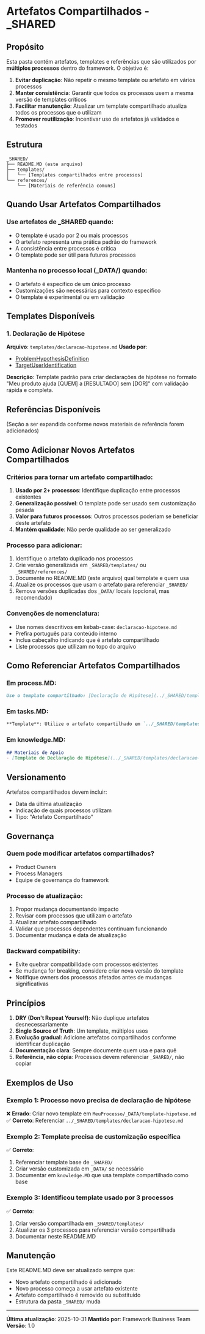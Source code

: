 # Artefatos Compartilhados - _SHARED

## Propósito

Esta pasta contém artefatos, templates e referências que são utilizados por **múltiplos processos** dentro do framework. O objetivo é:

1. **Evitar duplicação**: Não repetir o mesmo template ou artefato em vários processos
2. **Manter consistência**: Garantir que todos os processos usem a mesma versão de templates críticos
3. **Facilitar manutenção**: Atualizar um template compartilhado atualiza todos os processos que o utilizam
4. **Promover reutilização**: Incentivar uso de artefatos já validados e testados

## Estrutura

```
_SHARED/
├── README.MD (este arquivo)
├── templates/
│   └── [Templates compartilhados entre processos]
└── references/
    └── [Materiais de referência comuns]
```

## Quando Usar Artefatos Compartilhados

### Use artefatos de _SHARED quando:
- O template é usado por 2 ou mais processos
- O artefato representa uma prática padrão do framework
- A consistência entre processos é crítica
- O template pode ser útil para futuros processos

### Mantenha no processo local (_DATA/) quando:
- O artefato é específico de um único processo
- Customizações são necessárias para contexto específico
- O template é experimental ou em validação

## Templates Disponíveis

### 1. Declaração de Hipótese
**Arquivo**: `templates/declaracao-hipotese.md`
**Usado por**:
- [ProblemHypothesisDefinition](../ProblemHypothesisDefinition/process.MD)
- [TargetUserIdentification](../TargetUserIdentification/process.MD)

**Descrição**: Template padrão para criar declarações de hipótese no formato "Meu produto ajuda [QUEM] a [RESULTADO] sem [DOR]" com validação rápida e completa.

## Referências Disponíveis

(Seção a ser expandida conforme novos materiais de referência forem adicionados)

## Como Adicionar Novos Artefatos Compartilhados

### Critérios para tornar um artefato compartilhado:

1. **Usado por 2+ processos**: Identifique duplicação entre processos existentes
2. **Generalização possível**: O template pode ser usado sem customização pesada
3. **Valor para futuros processos**: Outros processos poderiam se beneficiar deste artefato
4. **Mantém qualidade**: Não perde qualidade ao ser generalizado

### Processo para adicionar:

1. Identifique o artefato duplicado nos processos
2. Crie versão generalizada em `_SHARED/templates/` ou `_SHARED/references/`
3. Documente no README.MD (este arquivo) qual template e quem usa
4. Atualize os processos que usam o artefato para referenciar `_SHARED/`
5. Remova versões duplicadas dos `_DATA/` locais (opcional, mas recomendado)

### Convenções de nomenclatura:

- Use nomes descritivos em kebab-case: `declaracao-hipotese.md`
- Prefira português para conteúdo interno
- Inclua cabeçalho indicando que é artefato compartilhado
- Liste processos que utilizam no topo do arquivo

## Como Referenciar Artefatos Compartilhados

### Em process.MD:
```markdown
Use o template compartilhado: [Declaração de Hipótese](../_SHARED/templates/declaracao-hipotese.md)
```

### Em tasks.MD:
```markdown
**Template**: Utilize o artefato compartilhado em `../_SHARED/templates/declaracao-hipotese.md`
```

### Em knowledge.MD:
```markdown
## Materiais de Apoio
- [Template de Declaração de Hipótese](../_SHARED/templates/declaracao-hipotese.md) - Template padrão do framework
```

## Versionamento

Artefatos compartilhados devem incluir:
- Data da última atualização
- Indicação de quais processos utilizam
- Tipo: "Artefato Compartilhado"

## Governança

### Quem pode modificar artefatos compartilhados?
- Product Owners
- Process Managers
- Equipe de governança do framework

### Processo de atualização:
1. Propor mudança documentando impacto
2. Revisar com processos que utilizam o artefato
3. Atualizar artefato compartilhado
4. Validar que processos dependentes continuam funcionando
5. Documentar mudança e data de atualização

### Backward compatibility:
- Evite quebrar compatibilidade com processos existentes
- Se mudança for breaking, considere criar nova versão do template
- Notifique owners dos processos afetados antes de mudanças significativas

## Princípios

1. **DRY (Don't Repeat Yourself)**: Não duplique artefatos desnecessariamente
2. **Single Source of Truth**: Um template, múltiplos usos
3. **Evolução gradual**: Adicione artefatos compartilhados conforme identificar duplicação
4. **Documentação clara**: Sempre documente quem usa e para quê
5. **Referência, não cópia**: Processos devem referenciar `_SHARED/`, não copiar

## Exemplos de Uso

### Exemplo 1: Processo novo precisa de declaração de hipótese
❌ **Errado**: Criar novo template em `MeuProcesso/_DATA/template-hipotese.md`
✅ **Correto**: Referenciar `../_SHARED/templates/declaracao-hipotese.md`

### Exemplo 2: Template precisa de customização específica
✅ **Correto**:
1. Referenciar template base de `_SHARED/`
2. Criar versão customizada em `_DATA/` se necessário
3. Documentar em `knowledge.MD` que usa template compartilhado como base

### Exemplo 3: Identificou template usado por 3 processos
✅ **Correto**:
1. Criar versão compartilhada em `_SHARED/templates/`
2. Atualizar os 3 processos para referenciar versão compartilhada
3. Documentar neste README.MD

## Manutenção

Este README.MD deve ser atualizado sempre que:
- Novo artefato compartilhado é adicionado
- Novo processo começa a usar artefato existente
- Artefato compartilhado é removido ou substituído
- Estrutura da pasta `_SHARED/` muda

---

**Última atualização**: 2025-10-31
**Mantido por**: Framework Business Team
**Versão**: 1.0
